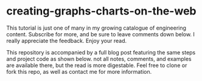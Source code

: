 # creating-graphs-charts-on-the-web

This tutorial is just one of many in my growing catalogue of engineering content. Subscribe for more, and be sure to leave comments down below. I really appreciate the feedback. Enjoy your read.

This repository is accompanied by a full blog post featuring the same steps and project code as shown below. not all notes, comments, and examples are available there, but the read is more digestable. Feel free to clone or fork this repo, as well as contact me for more information.
